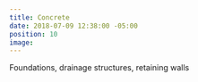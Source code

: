 ```yaml
---
title: Concrete
date: 2018-07-09 12:38:00 -05:00
position: 10
image: 
---
```


Foundations, drainage structures, retaining walls